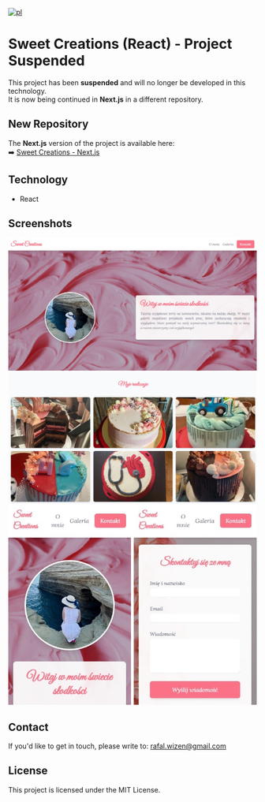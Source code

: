 [![pl](https://img.shields.io/badge/lang-pl-blue.svg)](https://github.com/rafalwizen/sweet-creations/blob/master/README.pl.md)
# Sweet Creations (React) - Project Suspended

This project has been **suspended** and will no longer be developed in this technology.  
It is now being continued in **Next.js** in a different repository.

## New Repository
The **Next.js** version of the project is available here:  
➡️ [Sweet Creations - Next.js](https://github.com/rafalwizen/sweet-creations-next-js)


## Technology
- React

## Screenshots
![Screen 1](screenshots/screenshot1.jpg)
![Screen 2](screenshots/screenshot2.jpg)
![Screen 3](screenshots/screenshot3.jpg)

## Contact
If you'd like to get in touch, please write to: [rafal.wizen@gmail.com](mailto:rafal.wizen@gmail.com)

## License
This project is licensed under the MIT License.